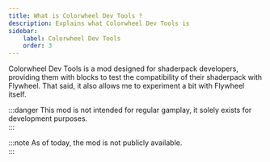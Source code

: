 ```yaml
---
title: What is Colorwheel Dev Tools ?
description: Explains what Colorwheel Dev Tools is
sidebar:
    label: Colorwheel Dev Tools
    order: 3
---
```


Colorwheel Dev Tools is a mod designed for shaderpack developers, providing them with blocks to test the compatibility of their shaderpack with Flywheel. That said, it also allows me to experiment a bit with Flywheel itself.

:::danger
This mod is not intended for regular gamplay, it solely exists for development purposes.  
:::

:::note
As of today, the mod is not publicly available.  
:::
